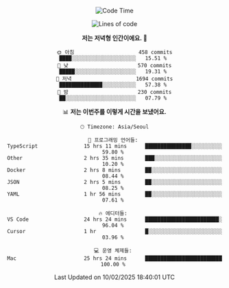 <div align='center'>
 
<!--START_SECTION:waka-->
![Code Time](http://img.shields.io/badge/Code%20Time-4%2C132%20hrs%2051%20mins-blue)

![Lines of code](https://img.shields.io/badge/%EC%A0%80%EB%8A%94%20%EC%97%AC%ED%83%9C%EA%B9%8C%EC%A7%80%20-1.6%20million%20%EC%A4%84%EC%9D%98%20%EC%BD%94%EB%93%9C%EB%A5%BC%20%EC%9E%91%EC%84%B1%ED%96%88%EC%96%B4%EC%9A%94.-blue)

**저는 저녁형 인간이에요. 🦉** 

```text
🌞 아침                     458 commits         ████░░░░░░░░░░░░░░░░░░░░░   15.51 % 
🌆 낮　                     570 commits         █████░░░░░░░░░░░░░░░░░░░░   19.31 % 
🌃 저녁                     1694 commits        ██████████████░░░░░░░░░░░   57.38 % 
🌙 밤　                     230 commits         ██░░░░░░░░░░░░░░░░░░░░░░░   07.79 % 
```


📊 **저는 이번주를 이렇게 시간을 보냈어요.** 

```text
🕑︎ Timezone: Asia/Seoul

💬 프로그래밍 언어들: 
TypeScript               15 hrs 11 mins      ███████████████░░░░░░░░░░   59.80 % 
Other                    2 hrs 35 mins       ███░░░░░░░░░░░░░░░░░░░░░░   10.20 % 
Docker                   2 hrs 8 mins        ██░░░░░░░░░░░░░░░░░░░░░░░   08.44 % 
JSON                     2 hrs 5 mins        ██░░░░░░░░░░░░░░░░░░░░░░░   08.25 % 
YAML                     1 hr 56 mins        ██░░░░░░░░░░░░░░░░░░░░░░░   07.61 % 

🔥 에디터들: 
VS Code                  24 hrs 24 mins      ████████████████████████░   96.04 % 
Cursor                   1 hr                █░░░░░░░░░░░░░░░░░░░░░░░░   03.96 % 

💻 운영 체제들: 
Mac                      25 hrs 24 mins      █████████████████████████   100.00 % 
```


 Last Updated on 10/02/2025 18:40:01 UTC
<!--END_SECTION:waka-->
 </div>
<!---
Emewjin/Emewjin is a ✨ special ✨ repository because its `README.md` (this file) appears on your GitHub profile.
You can click the Preview link to take a look at your changes.
--->
